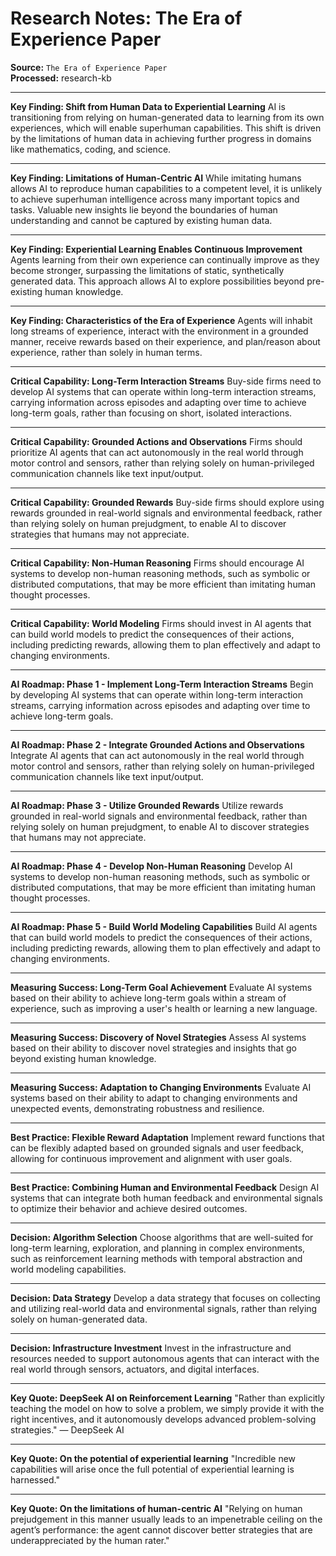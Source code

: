 # Research Notes: The Era of Experience Paper

**Source:** `The Era of Experience Paper`  
**Processed:** research-kb

---

**Key Finding: Shift from Human Data to Experiential Learning**
AI is transitioning from relying on human-generated data to learning from its own experiences, which will enable superhuman capabilities. This shift is driven by the limitations of human data in achieving further progress in domains like mathematics, coding, and science.

---
**Key Finding: Limitations of Human-Centric AI**
While imitating humans allows AI to reproduce human capabilities to a competent level, it is unlikely to achieve superhuman intelligence across many important topics and tasks. Valuable new insights lie beyond the boundaries of human understanding and cannot be captured by existing human data.

---
**Key Finding: Experiential Learning Enables Continuous Improvement**
Agents learning from their own experience can continually improve as they become stronger, surpassing the limitations of static, synthetically generated data. This approach allows AI to explore possibilities beyond pre-existing human knowledge.

---
**Key Finding: Characteristics of the Era of Experience**
Agents will inhabit long streams of experience, interact with the environment in a grounded manner, receive rewards based on their experience, and plan/reason about experience, rather than solely in human terms.

---
**Critical Capability: Long-Term Interaction Streams**
Buy-side firms need to develop AI systems that can operate within long-term interaction streams, carrying information across episodes and adapting over time to achieve long-term goals, rather than focusing on short, isolated interactions.

---
**Critical Capability: Grounded Actions and Observations**
Firms should prioritize AI agents that can act autonomously in the real world through motor control and sensors, rather than relying solely on human-privileged communication channels like text input/output.

---
**Critical Capability: Grounded Rewards**
Buy-side firms should explore using rewards grounded in real-world signals and environmental feedback, rather than relying solely on human prejudgment, to enable AI to discover strategies that humans may not appreciate.

---
**Critical Capability: Non-Human Reasoning**
Firms should encourage AI systems to develop non-human reasoning methods, such as symbolic or distributed computations, that may be more efficient than imitating human thought processes.

---
**Critical Capability: World Modeling**
Firms should invest in AI agents that can build world models to predict the consequences of their actions, including predicting rewards, allowing them to plan effectively and adapt to changing environments.

---
**AI Roadmap: Phase 1 - Implement Long-Term Interaction Streams**
Begin by developing AI systems that can operate within long-term interaction streams, carrying information across episodes and adapting over time to achieve long-term goals.

---
**AI Roadmap: Phase 2 - Integrate Grounded Actions and Observations**
Integrate AI agents that can act autonomously in the real world through motor control and sensors, rather than relying solely on human-privileged communication channels like text input/output.

---
**AI Roadmap: Phase 3 - Utilize Grounded Rewards**
Utilize rewards grounded in real-world signals and environmental feedback, rather than relying solely on human prejudgment, to enable AI to discover strategies that humans may not appreciate.

---
**AI Roadmap: Phase 4 - Develop Non-Human Reasoning**
Develop AI systems to develop non-human reasoning methods, such as symbolic or distributed computations, that may be more efficient than imitating human thought processes.

---
**AI Roadmap: Phase 5 - Build World Modeling Capabilities**
Build AI agents that can build world models to predict the consequences of their actions, including predicting rewards, allowing them to plan effectively and adapt to changing environments.

---
**Measuring Success: Long-Term Goal Achievement**
Evaluate AI systems based on their ability to achieve long-term goals within a stream of experience, such as improving a user's health or learning a new language.

---
**Measuring Success: Discovery of Novel Strategies**
Assess AI systems based on their ability to discover novel strategies and insights that go beyond existing human knowledge.

---
**Measuring Success: Adaptation to Changing Environments**
Evaluate AI systems based on their ability to adapt to changing environments and unexpected events, demonstrating robustness and resilience.

---
**Best Practice: Flexible Reward Adaptation**
Implement reward functions that can be flexibly adapted based on grounded signals and user feedback, allowing for continuous improvement and alignment with user goals.

---
**Best Practice: Combining Human and Environmental Feedback**
Design AI systems that can integrate both human feedback and environmental signals to optimize their behavior and achieve desired outcomes.

---
**Decision: Algorithm Selection**
Choose algorithms that are well-suited for long-term learning, exploration, and planning in complex environments, such as reinforcement learning methods with temporal abstraction and world modeling capabilities.

---
**Decision: Data Strategy**
Develop a data strategy that focuses on collecting and utilizing real-world data and environmental signals, rather than relying solely on human-generated data.

---
**Decision: Infrastructure Investment**
Invest in the infrastructure and resources needed to support autonomous agents that can interact with the real world through sensors, actuators, and digital interfaces.

---
**Key Quote: DeepSeek AI on Reinforcement Learning**
"Rather than explicitly teaching the model on how to solve a problem, we simply provide it with the right incentives, and it autonomously develops advanced problem-solving strategies." — DeepSeek AI

---
**Key Quote: On the potential of experiential learning**
"Incredible new capabilities will arise once the full potential of experiential learning is harnessed."

---
**Key Quote: On the limitations of human-centric AI**
"Relying on human prejudgement in this manner usually leads to an impenetrable ceiling on the agent’s performance: the agent cannot discover better strategies that are underappreciated by the human rater."